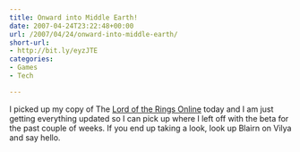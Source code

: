 ```yaml
---
title: Onward into Middle Earth!
date: 2007-04-24T23:22:48+00:00
url: /2007/04/24/onward-into-middle-earth/
short-url:
- http://bit.ly/eyzJTE
categories:
- Games
- Tech

---
```

<div class='microid-mailto+http:sha1:03ae0f78d611f0a8452227e8b6046e36f87a508d'>

I picked up my copy of The [Lord of the Rings Online](http://www.lotro.com) today and I am just getting everything updated so I can pick up where I left off with the beta for the past couple of weeks. If you end up taking a look, look up Blairn on Vilya and say hello.


